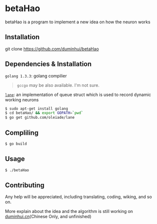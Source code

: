 # betaHao

betaHao is a program to implement a new idea on how the neuron works

## Installation

git clone https://github.com/duminhui/betaHao

## Dependencies & Installation

`golang 1.3.3`: golang compilier

> `gccgo` may be also available. I'm not sure.

[`lane`](https://github.com/oleiade/lane): an implementation of queue struct which is used to record dynamic working neurons

```bash
$ sudo apt-get install golang
$ cd betaHao/ && export GOPATH=`pwd`
$ go get github.com/oleiade/lane
```

## Compliling

```bash 
$ go build
```

## Usage

```bash
$ ./betaHao
```

## Contributing

Any help will be appreciated, including translating, coding, wiking, and so on.

More explain about the idea and the algorithm is still working on [duminhui.cn](http://duminhui.cn/post/article/neuron-simulation)(Chinese Only, and unfinished)
